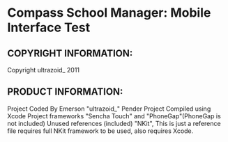 Compass School Manager: Mobile Interface Test
=============================================
<h2>COPYRIGHT INFORMATION:</h2>
Copyright ultrazoid_ 2011

<h2>PRODUCT INFORMATION:</h2>
Project Coded By Emerson "ultrazoid_" Pender
Project Compiled using Xcode 
Project frameworks "Sencha Touch" and "PhoneGap"(PhoneGap is not included)
Unused references (included) "NKit", This is just a reference file requires full NKit framework to be used, also requires Xcode.
